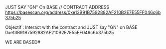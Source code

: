 JUST SAY "GN" On BASE // CONTRACT ADDRESS https://basescan.org/address/0xe13B91B7592882AF210B2E7E55FF046c6b375b25

Objectif : Interact with the contract and JUST say "GN" on BASE 0xe13B91B7592882AF210B2E7E55FF046c6b375b25

WE ARE BASED#
